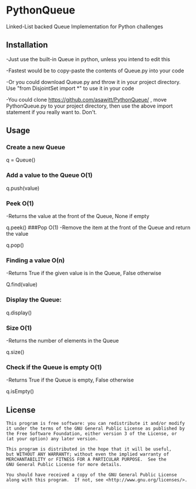 # PythonQueue
Linked-List backed Queue Implementation for Python challenges

## Installation
-Just use the built-in Queue in python, unless you intend to edit this

-Fastest would be to copy-paste the contents of Queue.py into your code 

-Or you could download Queue.py and throw it in your project directory. Use "from DisjointSet import *" to use it in your code

-You could clone https://github.com/asawitt/PythonQueue/ , move PythonQueue.py to your project directory, then use the above import statement if you really want to. Don't. 

## Usage
### Create a new Queue
q = Queue()
### Add a value to the Queue O(1)
q.push(value)
### Peek O(1)
-Returns the value at the front of the Queue, None if empty

q.peek()
###Pop O(1)
-Remove the item at the front of the Queue and return the value

q.pop()

### Finding a value O(n)
-Returns True if the given value is in the Queue, False otherwise

Q.find(value)

### Display the Queue:
q.display()

### Size O(1)
-Returns the number of elements in the Queue

q.size()

### Check if the Queue is empty O(1)
-Returns True if the Queue is empty, False otherwise

q.isEmpty()



## License
    This program is free software: you can redistribute it and/or modify
    it under the terms of the GNU General Public License as published by
    the Free Software Foundation, either version 3 of the License, or
    (at your option) any later version.
    
    This program is distributed in the hope that it will be useful,
    but WITHOUT ANY WARRANTY; without even the implied warranty of
    MERCHANTABILITY or FITNESS FOR A PARTICULAR PURPOSE.  See the
    GNU General Public License for more details.
    
    You should have received a copy of the GNU General Public License
    along with this program.  If not, see <http://www.gnu.org/licenses/>.
